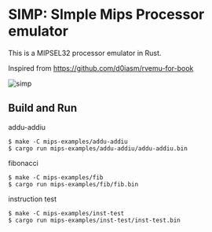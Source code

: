 # SIMP: SImple Mips Processor emulator

This is a MIPSEL32 processor emulator in Rust.

Inspired from https://github.com/d0iasm/rvemu-for-book

![simp](https://img.yysung.tw/img/c85e723792cc199a5aebaee154b09288a4b51891c438504b236508999221ed7d.jpg)

## Build and Run

addu-addiu
```
$ make -C mips-examples/addu-addiu
$ cargo run mips-examples/addu-addiu/addu-addiu.bin
```

fibonacci
```
$ make -C mips-examples/fib
$ cargo run mips-examples/fib/fib.bin
```

instruction test
```
$ make -C mips-examples/inst-test
$ cargo run mips-examples/inst-test/inst-test.bin
```
